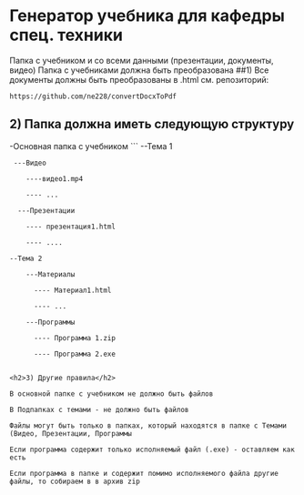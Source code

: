 <h1>Генератор учебника для кафедры спец. техники</h1>

Папка с учебником и со всеми данными (презентации, документы, видео)
Папка с учебниками должна быть преобразована
##1) Все документы должны быть преобразованы в .html
см. репозиторий:

```
https://github.com/ne228/convertDocxToPdf
```

<h2>2) Папка должна иметь следующую структуру</h2>
-Основная папка с учебником
```
  --Тема 1
  
     ---Видео
     
        ----видео1.mp4
        
        ---- ...
        
      ---Презентации
      
        ---- презентация1.html
        
        ---- ....
        
    --Тема 2
    
        ---Материалы
        
          ---- Материал1.html
          
          ---- ...
          
        ---Программы
        
          ---- Программа 1.zip
          
          ---- Программа 2.exe
```
    
<h2>3) Другие правила</h2>

В основной папке с учебником не должно быть файлов

В Подпапках с темами - не должно быть файлов

Файлы могут быть только в папках, который находятся в папке с Темами (Видео, Презентации, Программы

Если программа содержит только исполняемый файл (.exe) - оставляем как есть

Если программа в папке и содержит помимо исполняемого файла другие файлы, то собираем в в архив zip

  


  
